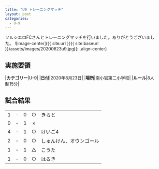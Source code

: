 ```yaml
---
title: "U9 トレーニングマッチ"
layout: post
categories:
  - U-9
---
```


ソルシエロFCさんとトレーニングマッチを行いました。ありがとうございました。
![image-center]({{ site.url }}{{ site.baseurl }}/assets/images/20200823u9.jpg){: .align-center}


## 実施要領

|**カテゴリー**|U-9|
|**日付**|2020年8月23日|
|**場所**|南小岩第二小学校|
|**ルール**|8人制15分|


## 試合結果

|    |   |    |         |    |
|:--:|:-:|:--:|:--:|:--------|
|    1| - |   0|○|きらと|
|    0| - |   1|×||
|    4| - |   1|○|けいご4|
|    2| - |   0|○|しゅんけん、オウンゴール|
|    1| - |   1|△|こうた|
|    1| - |   0|○|はるき|

